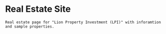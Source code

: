 # Real Estate Site

    Real estate page for "Lion Property Investment (LPI)" with inforamtion and sample properties.